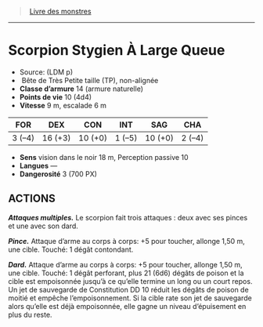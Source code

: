 ﻿> [Livre des monstres](tome_of_beasts.md)

---

# Scorpion Stygien À Large Queue

- Source: (LDM p)
-  Bête de Très Petite taille (TP), non-alignée
- **Classe d’armure** 14 (armure naturelle)
- **Points de vie** 10 (4d4)
- **Vitesse** 9 m, escalade 6 m

|FOR|DEX|CON|INT|SAG|CHA|
|---|---|---|---|---|---|
|3 (–4)|16 (+3)|10 (+0)|1 (–5)|10 (+0)|2 (–4)|

- **Sens** vision dans le noir 18 m, Perception passive 10
- **Langues** —
- **Dangerosité** 3 (700 PX)

## ACTIONS

**_Attaques multiples._** Le scorpion fait trois attaques : deux avec ses pinces et une avec son dard.

**_Pince._** Attaque d’arme au corps à corps: +5 pour toucher, allonge 1,50 m, une cible. Touché: 1 dégât contondant.

**_Dard._** Attaque d’arme au corps à corps: +5 pour toucher, allonge 1,50 m, une cible. Touché: 1 dégât perforant, plus 21 (6d6) dégâts de poison et la cible est empoisonnée jusqu’à ce qu’elle termine un long ou un court repos. Un jet de sauvegarde de Constitution DD 10 réduit les dégâts de poison de moitié et empêche l’empoisonnement. Si la cible rate son jet de sauvegarde alors qu’elle est déjà empoisonnée, elle gagne un niveau d’épuisement en plus du reste.


